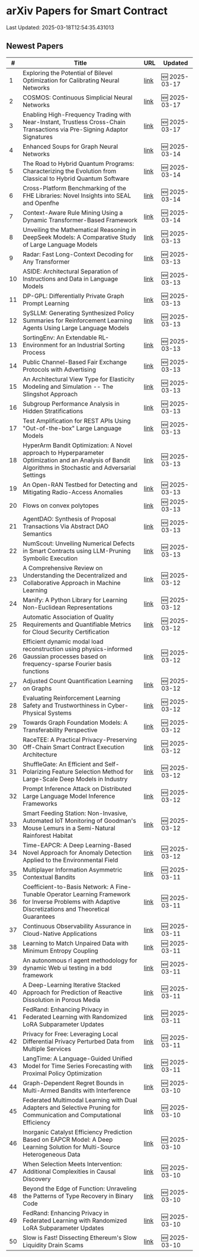 # arXiv Papers for Smart Contract

Last Updated: 2025-03-18T12:54:35.431013

## Newest Papers

|\#|Title|URL|Updated|
|---|---|---|---|
|1|Exploring the Potential of Bilevel Optimization for Calibrating Neural Networks|[link](http://arxiv.org/abs/2503.13113v1)|🆕 2025-03-17|
|2|COSMOS: Continuous Simplicial Neural Networks|[link](http://arxiv.org/abs/2503.12919v1)|🆕 2025-03-17|
|3|Enabling High-Frequency Trading with Near-Instant, Trustless Cross-Chain Transactions via Pre-Signing Adaptor Signatures|[link](http://arxiv.org/abs/2503.12719v1)|🆕 2025-03-17|
|4|Enhanced Soups for Graph Neural Networks|[link](http://arxiv.org/abs/2503.11612v1)|🆕 2025-03-14|
|5|The Road to Hybrid Quantum Programs: Characterizing the Evolution from Classical to Hybrid Quantum Software|[link](http://arxiv.org/abs/2503.11450v1)|🆕 2025-03-14|
|6|Cross-Platform Benchmarking of the FHE Libraries: Novel Insights into SEAL and Openfhe|[link](http://arxiv.org/abs/2503.11216v1)|🆕 2025-03-14|
|7|Context-Aware Rule Mining Using a Dynamic Transformer-Based Framework|[link](http://arxiv.org/abs/2503.11125v1)|🆕 2025-03-14|
|8|Unveiling the Mathematical Reasoning in DeepSeek Models: A Comparative Study of Large Language Models|[link](http://arxiv.org/abs/2503.10573v1)|🆕 2025-03-13|
|9|Radar: Fast Long-Context Decoding for Any Transformer|[link](http://arxiv.org/abs/2503.10571v1)|🆕 2025-03-13|
|10|ASIDE: Architectural Separation of Instructions and Data in Language Models|[link](http://arxiv.org/abs/2503.10566v1)|🆕 2025-03-13|
|11|DP-GPL: Differentially Private Graph Prompt Learning|[link](http://arxiv.org/abs/2503.10544v1)|🆕 2025-03-13|
|12|SySLLM: Generating Synthesized Policy Summaries for Reinforcement Learning Agents Using Large Language Models|[link](http://arxiv.org/abs/2503.10509v1)|🆕 2025-03-13|
|13|SortingEnv: An Extendable RL-Environment for an Industrial Sorting Process|[link](http://arxiv.org/abs/2503.10466v1)|🆕 2025-03-13|
|14|Public Channel-Based Fair Exchange Protocols with Advertising|[link](http://arxiv.org/abs/2503.10411v1)|🆕 2025-03-13|
|15|An Architectural View Type for Elasticity Modeling and Simulation -- The Slingshot Approach|[link](http://arxiv.org/abs/2503.10407v1)|🆕 2025-03-13|
|16|Subgroup Performance Analysis in Hidden Stratifications|[link](http://arxiv.org/abs/2503.10382v1)|🆕 2025-03-13|
|17|Test Amplification for REST APIs Using "Out-of-the-box" Large Language Models|[link](http://arxiv.org/abs/2503.10306v1)|🆕 2025-03-13|
|18|HyperArm Bandit Optimization: A Novel approach to Hyperparameter Optimization and an Analysis of Bandit Algorithms in Stochastic and Adversarial Settings|[link](http://arxiv.org/abs/2503.10282v1)|🆕 2025-03-13|
|19|An Open-RAN Testbed for Detecting and Mitigating Radio-Access Anomalies|[link](http://arxiv.org/abs/2503.10255v1)|🆕 2025-03-13|
|20|Flows on convex polytopes|[link](http://arxiv.org/abs/2503.10232v1)|🆕 2025-03-13|
|21|AgentDAO: Synthesis of Proposal Transactions Via Abstract DAO Semantics|[link](http://arxiv.org/abs/2503.10099v1)|🆕 2025-03-13|
|22|NumScout: Unveiling Numerical Defects in Smart Contracts using LLM-Pruning Symbolic Execution|[link](http://arxiv.org/abs/2503.10041v1)|🆕 2025-03-13|
|23|A Comprehensive Review on Understanding the Decentralized and Collaborative Approach in Machine Learning|[link](http://arxiv.org/abs/2503.09833v1)|🆕 2025-03-12|
|24|Manify: A Python Library for Learning Non-Euclidean Representations|[link](http://arxiv.org/abs/2503.09576v1)|🆕 2025-03-12|
|25|Automatic Association of Quality Requirements and Quantifiable Metrics for Cloud Security Certification|[link](http://arxiv.org/abs/2503.09460v1)|🆕 2025-03-12|
|26|Efficient dynamic modal load reconstruction using physics-informed Gaussian processes based on frequency-sparse Fourier basis functions|[link](http://arxiv.org/abs/2503.09418v1)|🆕 2025-03-12|
|27|Adjusted Count Quantification Learning on Graphs|[link](http://arxiv.org/abs/2503.09395v1)|🆕 2025-03-12|
|28|Evaluating Reinforcement Learning Safety and Trustworthiness in Cyber-Physical Systems|[link](http://arxiv.org/abs/2503.09388v1)|🆕 2025-03-12|
|29|Towards Graph Foundation Models: A Transferability Perspective|[link](http://arxiv.org/abs/2503.09363v1)|🆕 2025-03-12|
|30|RaceTEE: A Practical Privacy-Preserving Off-Chain Smart Contract Execution Architecture|[link](http://arxiv.org/abs/2503.09317v1)|🆕 2025-03-12|
|31|ShuffleGate: An Efficient and Self-Polarizing Feature Selection Method for Large-Scale Deep Models in Industry|[link](http://arxiv.org/abs/2503.09315v1)|🆕 2025-03-12|
|32|Prompt Inference Attack on Distributed Large Language Model Inference Frameworks|[link](http://arxiv.org/abs/2503.09291v1)|🆕 2025-03-12|
|33|Smart Feeding Station: Non-Invasive, Automated IoT Monitoring of Goodman's Mouse Lemurs in a Semi-Natural Rainforest Habitat|[link](http://arxiv.org/abs/2503.09238v1)|🆕 2025-03-12|
|34|Time-EAPCR: A Deep Learning-Based Novel Approach for Anomaly Detection Applied to the Environmental Field|[link](http://arxiv.org/abs/2503.09200v1)|🆕 2025-03-12|
|35|Multiplayer Information Asymmetric Contextual Bandits|[link](http://arxiv.org/abs/2503.08961v1)|🆕 2025-03-11|
|36|Coefficient-to-Basis Network: A Fine-Tunable Operator Learning Framework for Inverse Problems with Adaptive Discretizations and Theoretical Guarantees|[link](http://arxiv.org/abs/2503.08642v1)|🆕 2025-03-11|
|37|Continuous Observability Assurance in Cloud-Native Applications|[link](http://arxiv.org/abs/2503.08552v1)|🆕 2025-03-11|
|38|Learning to Match Unpaired Data with Minimum Entropy Coupling|[link](http://arxiv.org/abs/2503.08501v1)|🆕 2025-03-11|
|39|An autonomous rl agent methodology for dynamic Web ui testing in a bdd framework|[link](http://arxiv.org/abs/2503.08464v1)|🆕 2025-03-11|
|40|A Deep-Learning Iterative Stacked Approach for Prediction of Reactive Dissolution in Porous Media|[link](http://arxiv.org/abs/2503.08410v1)|🆕 2025-03-11|
|41|FedRand: Enhancing Privacy in Federated Learning with Randomized LoRA Subparameter Updates|[link](http://arxiv.org/abs/2503.07216v2)|🆕 2025-03-11|
|42|Privacy for Free: Leveraging Local Differential Privacy Perturbed Data from Multiple Services|[link](http://arxiv.org/abs/2503.08297v1)|🆕 2025-03-11|
|43|LangTime: A Language-Guided Unified Model for Time Series Forecasting with Proximal Policy Optimization|[link](http://arxiv.org/abs/2503.08271v1)|🆕 2025-03-11|
|44|Graph-Dependent Regret Bounds in Multi-Armed Bandits with Interference|[link](http://arxiv.org/abs/2503.07555v1)|🆕 2025-03-10|
|45|Federated Multimodal Learning with Dual Adapters and Selective Pruning for Communication and Computational Efficiency|[link](http://arxiv.org/abs/2503.07552v1)|🆕 2025-03-10|
|46|Inorganic Catalyst Efficiency Prediction Based on EAPCR Model: A Deep Learning Solution for Multi-Source Heterogeneous Data|[link](http://arxiv.org/abs/2503.07424v1)|🆕 2025-03-10|
|47|When Selection Meets Intervention: Additional Complexities in Causal Discovery|[link](http://arxiv.org/abs/2503.07302v1)|🆕 2025-03-10|
|48|Beyond the Edge of Function: Unraveling the Patterns of Type Recovery in Binary Code|[link](http://arxiv.org/abs/2503.07243v1)|🆕 2025-03-10|
|49|FedRand: Enhancing Privacy in Federated Learning with Randomized LoRA Subparameter Updates|[link](http://arxiv.org/abs/2503.07216v1)|🆕 2025-03-10|
|50|Slow is Fast! Dissecting Ethereum's Slow Liquidity Drain Scams|[link](http://arxiv.org/abs/2503.04850v2)|🆕 2025-03-10|
